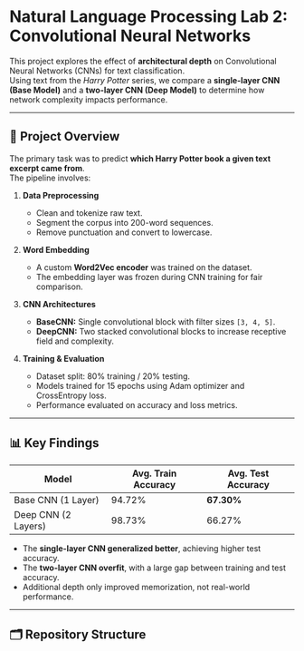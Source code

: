 # Natural Language Processing Lab 2: Convolutional Neural Networks

This project explores the effect of **architectural depth** on Convolutional Neural Networks (CNNs) for text classification.  
Using text from the *Harry Potter* series, we compare a **single-layer CNN (Base Model)** and a **two-layer CNN (Deep Model)** to determine how network complexity impacts performance.

---

## 🚀 Project Overview
The primary task was to predict **which Harry Potter book a given text excerpt came from**.  
The pipeline involves:

1. **Data Preprocessing**
   - Clean and tokenize raw text.
   - Segment the corpus into 200-word sequences.
   - Remove punctuation and convert to lowercase.

2. **Word Embedding**
   - A custom **Word2Vec encoder** was trained on the dataset.
   - The embedding layer was frozen during CNN training for fair comparison.

3. **CNN Architectures**
   - **BaseCNN:** Single convolutional block with filter sizes `[3, 4, 5]`.
   - **DeepCNN:** Two stacked convolutional blocks to increase receptive field and complexity.

4. **Training & Evaluation**
   - Dataset split: 80% training / 20% testing.
   - Models trained for 15 epochs using Adam optimizer and CrossEntropy loss.
   - Performance evaluated on accuracy and loss metrics.

---

## 📊 Key Findings
| Model          | Avg. Train Accuracy | Avg. Test Accuracy |
|----------------|---------------------|--------------------|
| Base CNN (1 Layer) | 94.72%              | **67.30%**          |
| Deep CNN (2 Layers) | 98.73%              | 66.27%              |

- The **single-layer CNN generalized better**, achieving higher test accuracy.
- The **two-layer CNN overfit**, with a large gap between training and test accuracy.
- Additional depth only improved memorization, not real-world performance.

---

## 🗂 Repository Structure
